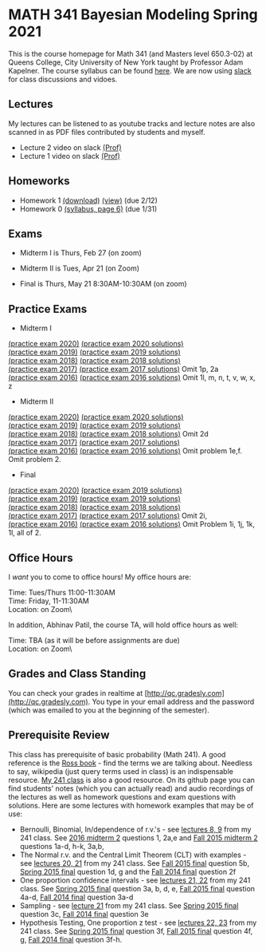 # MATH 341 Bayesian Modeling Spring 2021

This is the course homepage for Math 341 (and Masters level 650.3-02) at Queens College, City University of New York taught by Professor Adam Kapelner. The course syllabus can be found [here](https://github.com/kapelner/QC_Math_341_Spring_2021/blob/master/syllabus/syllabus.pdf). We are now using [slack](https://qcmath341.slack.com/) for class discussions and vidoes.

## Lectures

My lectures can be listened to as youtube tracks and lecture notes are also scanned in as PDF files contributed by students and myself.

<!-- 
* Lecture 23 video on slack [(Prof)](https://github.com/kapelner/QC_Math_341_Spring_2021/blob/master/lectures/lec23kap.pdf) [(Ah Yong Shin)](https://github.com/kapelner/QC_Math_341_Spring_2021/blob/master/lectures/lec23shin.pdf)
* Lecture 22 video on slack [(Prof)](https://github.com/kapelner/QC_Math_341_Spring_2021/blob/master/lectures/lec22kap.pdf) [(Ah Yong Shin)](https://github.com/kapelner/QC_Math_341_Spring_2021/blob/master/lectures/lec22shin.pdf)
* Lecture 21 video on slack [(Prof)](https://github.com/kapelner/QC_Math_341_Spring_2021/blob/master/lectures/lec21kap.pdf) [(Ah Yong Shin)](https://github.com/kapelner/QC_Math_341_Spring_2021/blob/master/lectures/lec21shin.pdf) [(Christella Nissanthan)](https://github.com/kapelner/QC_Math_341_Spring_2021/blob/master/lectures/lec21nissanthan.pdf)
* Lecture 20 video on slack [(Prof)](https://github.com/kapelner/QC_Math_341_Spring_2021/blob/master/lectures/lec20kap.pdf) [(Ah Yong Shin)](https://github.com/kapelner/QC_Math_341_Spring_2021/blob/master/lectures/lec20shin.pdf) [(Christella Nissanthan)](https://github.com/kapelner/QC_Math_341_Spring_2021/blob/master/lectures/lec20nissanthan.pdf)
* Lecture 19 video on slack [(Prof)](https://github.com/kapelner/QC_Math_341_Spring_2021/blob/master/lectures/lec19kap.pdf) [(Ah Yong Shin)](https://github.com/kapelner/QC_Math_341_Spring_2021/blob/master/lectures/lec19shin.pdf) [(Christella Nissanthan)](https://github.com/kapelner/QC_Math_341_Spring_2021/blob/master/lectures/lec19nissanthan.pdf)
* Review 2 video on slack
* Lecture 18 video on slack [(Prof)](https://github.com/kapelner/QC_Math_341_Spring_2021/blob/master/lectures/lec18kap.pdf) [(Rameasa Arna)](https://github.com/kapelner/QC_Math_341_Spring_2021/blob/master/lectures/lec18arna.pdf) [(Christella Nissanthan)](https://github.com/kapelner/QC_Math_341_Spring_2021/blob/master/lectures/lec18nissanthan.pdf)
* Lecture 17 and Review video on slack [(Prof)](https://github.com/kapelner/QC_Math_341_Spring_2021/blob/master/lectures/lec17kap.pdf) [(Ah Yong Shin)](https://github.com/kapelner/QC_Math_341_Spring_2021/blob/master/lectures/lec17shin.pdf) [(Christella Nissanthan)](https://github.com/kapelner/QC_Math_341_Spring_2021/blob/master/lectures/lec17nissanthan.pdf)
* Lecture 16 video on slack [(Prof)](https://github.com/kapelner/QC_Math_341_Spring_2021/blob/master/lectures/lec16kap.pdf) [(Antoinette Hemlall)](https://github.com/kapelner/QC_Math_341_Spring_2021/blob/master/lectures/lec16hemlall.pdf) [(Rameasa Arna)](https://github.com/kapelner/QC_Math_341_Spring_2021/blob/master/lectures/lec16arna.pdf) [(Christella Nissanthan)](https://github.com/kapelner/QC_Math_341_Spring_2021/blob/master/lectures/lec16nissanthan.pdf)
* Lecture 15 video on slack [(Prof)](https://github.com/kapelner/QC_Math_341_Spring_2021/blob/master/lectures/lec15kap.pdf) [(Ah Yong Shin)](https://github.com/kapelner/QC_Math_341_Spring_2021/blob/master/lectures/lec15shin.pdf) [(Antoinette Hemlall)](https://github.com/kapelner/QC_Math_341_Spring_2021/blob/master/lectures/lec15hemlall.pdf) [(Christella Nissanthan)](https://github.com/kapelner/QC_Math_341_Spring_2021/blob/master/lectures/lec15nissanthan.pdf) [(Junhao Du)](https://github.com/kapelner/QC_Math_341_Spring_2021/blob/master/lectures/lec15du.pdf) [(Shakif Shadman)](https://github.com/kapelner/QC_Math_341_Spring_2021/blob/master/lectures/lec15shadman.pdf) [(Rameasa Arna)](https://github.com/kapelner/QC_Math_341_Spring_2021/blob/master/lectures/lec15arna.pdf)
* Lecture 14 video on slack [(Prof)](https://github.com/kapelner/QC_Math_341_Spring_2021/blob/master/lectures/lec14kap.pdf) [(Antoinette Hemlall)](https://github.com/kapelner/QC_Math_341_Spring_2021/blob/master/lectures/lec14hemlall.pdf) [(Junhao Du)](https://github.com/kapelner/QC_Math_341_Spring_2021/blob/master/lectures/lec14du.pdf) [(Christella Nissanthan)](https://github.com/kapelner/QC_Math_341_Spring_2021/blob/master/lectures/lec14nissanthan.pdf)
* Lecture 13 video on slack [(Prof)](https://github.com/kapelner/QC_Math_341_Spring_2021/blob/master/lectures/lec13kap.pdf) [(Antoinette Hemlall)](https://github.com/kapelner/QC_Math_341_Spring_2021/blob/master/lectures/lec13hemlall.pdf) [(Junhao Du)](https://github.com/kapelner/QC_Math_341_Spring_2021/blob/master/lectures/lec13du.pdf) [(Ah Yong Shin)](https://github.com/kapelner/QC_Math_341_Spring_2021/blob/master/lectures/lec13shin.pdf) [(Christella Nissanthan)](https://github.com/kapelner/QC_Math_341_Spring_2021/blob/master/lectures/lec12nissanthan.pdf)
* Lecture 12 video on slack [(Ah Yong Shin)](https://github.com/kapelner/QC_Math_341_Spring_2021/blob/master/lectures/lec12shin.pdf) [(Antoinette Hemlall)](https://github.com/kapelner/QC_Math_341_Spring_2021/blob/master/lectures/lec12hemlall.pdf) [(Junhao Du)](https://github.com/kapelner/QC_Math_341_Spring_2021/blob/master/lectures/lec12du.pdf) [(Prof)](https://github.com/kapelner/QC_Math_341_Spring_2021/blob/master/lectures/lec12kap.pdf) [(Christella Nissanthan)](https://github.com/kapelner/QC_Math_341_Spring_2021/blob/master/lectures/lec12nissanthan.pdf)
* Lecture 11 [(audio)](https://youtu.be/Qj-Q3vehOrg) [(Ah Yong Shin)](https://github.com/kapelner/QC_Math_341_Spring_2021/blob/master/lectures/lec11shin.pdf) [(Junhao Du)](https://github.com/kapelner/QC_Math_341_Spring_2021/blob/master/lectures/lec11du.pdf) [(Christella Nissanthan)](https://github.com/kapelner/QC_Math_341_Spring_2021/blob/master/lectures/lec11nissanthan.pdf)
* Lecture 10 [(audio)](https://youtu.be/ogjjHMI5e5A) [(Ah Yong Shin)](https://github.com/kapelner/QC_Math_341_Spring_2021/blob/master/lectures/lec10shin.pdf) [(Adriana Sham)](https://github.com/kapelner/QC_Math_341_Spring_2021/blob/master/lectures/lec10Sham.pdf) [(Junhao Du)](https://github.com/kapelner/QC_Math_341_Spring_2021/blob/master/lectures/lec10du.pdf) [(Christella Nissanthan)](https://github.com/kapelner/QC_Math_341_Spring_2021/blob/master/lectures/lec10nissanthan.pdf)
* Lecture 9 [(audio)](https://youtu.be/xb1aKYcZ24g) [(Ah Yong Shin)](https://github.com/kapelner/QC_Math_341_Spring_2021/blob/master/lectures/lec09shin.pdf) [(Adriana Sham)](https://github.com/kapelner/QC_Math_341_Spring_2021/blob/master/lectures/lec09Sham.pdf) [(Junhao Du)](https://github.com/kapelner/QC_Math_341_Spring_2021/blob/master/lectures/lec09du.pdf) [(Christella Nissanthan)](https://github.com/kapelner/QC_Math_341_Spring_2021/blob/master/lectures/lec09nissanthan.pdf)
 * Lecture 8 [(audio)](https://youtu.be/CWv2i1LtmoY) [(Junhao Du)](https://github.com/kapelner/QC_Math_341_Spring_2021/blob/master/lectures/lec08du.pdf) [(Antoinette Hemlall)](https://github.com/kapelner/QC_Math_341_Spring_2021/blob/master/lectures/lec08hemlall.pdf) [(Christella Nissanthan)](https://github.com/kapelner/QC_Math_341_Spring_2021/blob/master/lectures/lec08nissanthan.pdf) [(Shakif Shadman)](https://github.com/kapelner/QC_Math_341_Spring_2021/blob/master/lectures/lec08shadman.pdf) [(Rameasa Arna)](https://github.com/kapelner/QC_Math_341_Spring_2021/blob/master/lectures/lec08arna.pdf)
* Lecture 7 [(audio)](https://youtu.be/lwY4UA7jch4) [(Junhao Du)](https://github.com/kapelner/QC_Math_341_Spring_2021/blob/master/lectures/lec07du.pdf) [(Antoinette Hemlall)](https://github.com/kapelner/QC_Math_341_Spring_2021/blob/master/lectures/lec07hemlall.pdf) [(Christella Nissanthan)](https://github.com/kapelner/QC_Math_341_Spring_2021/blob/master/lectures/lec07nissanthan.pdf) [(Shakif Shadman)](https://github.com/kapelner/QC_Math_341_Spring_2021/blob/master/lectures/lec07shadman.pdf) [(Rameasa Arna)](https://github.com/kapelner/QC_Math_341_Spring_2021/blob/master/lectures/lec07arna.pdf)
* Lecture 6 [(audio)](https://youtu.be/iR5qPL_-kj0) [(Antoinette Hemlall)](https://github.com/kapelner/QC_Math_341_Spring_2021/blob/master/lectures/lec06hemlall.pdf) [(Christella Nissanthan)](https://github.com/kapelner/QC_Math_341_Spring_2021/blob/master/lectures/lec06nissanthan.pdf) [(Shakif Shadman)](https://github.com/kapelner/QC_Math_341_Spring_2021/blob/master/lectures/lec06shadman.pdf) [(Ah Yong Shin)](https://github.com/kapelner/QC_Math_341_Spring_2021/blob/master/lectures/lec06shin.pdf) [(Rameasa Arna)](https://github.com/kapelner/QC_Math_341_Spring_2021/blob/master/lectures/lec06arna.pdf)
* Lecture 5 [(audio)](https://youtu.be/lwtGlu5LcxI) [(Antoinette Hemlall)](https://github.com/kapelner/QC_Math_341_Spring_2021/blob/master/lectures/lec05hemlall.pdf) [(Christella Nissanthan)](https://github.com/kapelner/QC_Math_341_Spring_2021/blob/master/lectures/lec05nissanthan.pdf) [(Shakif Shadman)](https://github.com/kapelner/QC_Math_341_Spring_2021/blob/master/lectures/lec05shadman.pdf) [(Ah Yong Shin)](https://github.com/kapelner/QC_Math_341_Spring_2021/blob/master/lectures/lec05shin.pdf) [(Rameasa Arna)](https://github.com/kapelner/QC_Math_341_Spring_2021/blob/master/lectures/lec05arna.pdf)   
* Lecture 4 [(audio)](https://youtu.be/wtI4Dpw7t1o) [(Adriana Sham)](https://github.com/kapelner/QC_Math_341_Spring_2021/blob/master/lectures/lec04Sham.pdf) [(Junhao Du)](https://github.com/kapelner/QC_Math_341_Spring_2021/blob/master/lectures/lec04du.pdf) [(Antoinette Hemlall)](https://github.com/kapelner/QC_Math_341_Spring_2021/blob/master/lectures/lec04hemlall.pdf) [(Christella Nissanthan)](https://github.com/kapelner/QC_Math_341_Spring_2021/blob/master/lectures/lec04nissanthan.pdf) [(Rameasa Arna)](https://github.com/kapelner/QC_Math_341_Spring_2021/blob/master/lectures/lec04arna.pdf) 
* Lecture 3 [(audio)](https://youtu.be/TvQQ6UUZib0) [(Adriana Sham)](https://github.com/kapelner/QC_Math_341_Spring_2021/blob/master/lectures/lec03Sham.pdf) [(Junhao Du)](https://github.com/kapelner/QC_Math_341_Spring_2021/blob/master/lectures/lec03du.pdf) [(Antoinette Hemlall)](https://github.com/kapelner/QC_Math_341_Spring_2021/blob/master/lectures/lec03hemlall.pdf) [(Christella Nissanthan)](https://github.com/kapelner/QC_Math_341_Spring_2021/blob/master/lectures/lec03nissanthan.pdf) [(Rameasa Arna)](https://github.com/kapelner/QC_Math_341_Spring_2021/blob/master/lectures/lec03arna.pdf)  --> 
* Lecture 2 video on slack [(Prof)](https://github.com/kapelner/QC_Math_341_Spring_2021/blob/master/lectures/lec02kap.pdf)
* Lecture 1 video on slack [(Prof)](https://github.com/kapelner/QC_Math_341_Spring_2021/blob/master/lectures/lec01kap.pdf)


## Homeworks

<!--
* Homework 8 [(download)](https://github.com/kapelner/QC_Math_341_Spring_2021/blob/master/homeworks/hw08/hw08.pdf?raw=true) [(view)](https://github.com/kapelner/QC_Math_341_Spring_2021/blob/master/homeworks/hw08/hw08.pdf) (due 5/19)
* Homework 7 [(download)](https://github.com/kapelner/QC_Math_341_Spring_2021/blob/master/homeworks/hw07/hw07.pdf?raw=true) [(view)](https://github.com/kapelner/QC_Math_341_Spring_2021/blob/master/homeworks/hw07/hw07.pdf) (due 5/8)
* Homework 6 [(download)](https://github.com/kapelner/QC_Math_341_Spring_2021/blob/master/homeworks/hw06/hw06.pdf?raw=true) [(view)](https://github.com/kapelner/QC_Math_341_Spring_2021/blob/master/homeworks/hw06/hw06.pdf) (due 4/20)
* Homework 5 [(download)](https://github.com/kapelner/QC_Math_341_Spring_2021/blob/master/homeworks/hw05/hw05.pdf?raw=true) [(view)](https://github.com/kapelner/QC_Math_341_Spring_2021/blob/master/homeworks/hw05/hw05.pdf) (due 3/29)
* Homework 4 [(download)](https://github.com/kapelner/QC_Math_341_Spring_2021/blob/master/homeworks/hw04/hw04.pdf?raw=true) [(view)](https://github.com/kapelner/QC_Math_341_Spring_2021/blob/master/homeworks/hw04/hw04.pdf) (due 3/16)
* Homework 3 [(download)](https://github.com/kapelner/QC_Math_341_Spring_2021/blob/master/homeworks/hw03/hw03.pdf?raw=true) [(view)](https://github.com/kapelner/QC_Math_341_Spring_2021/blob/master/homeworks/hw03/hw03.pdf) (due 2/28)
* Homework 2 [(download)](https://github.com/kapelner/QC_Math_341_Spring_2021/blob/master/homeworks/hw02/hw02.pdf?raw=true) [(view)](https://github.com/kapelner/QC_Math_341_Spring_2021/blob/master/homeworks/hw02/hw02.pdf) (due 2/21)-->
* Homework 1 [(download)](https://github.com/kapelner/QC_Math_341_Spring_2021/blob/master/homeworks/hw01/hw01.pdf?raw=true) [(view)](https://github.com/kapelner/QC_Math_341_Spring_2021/blob/master/homeworks/hw01/hw01.pdf) (due 2/12)
* Homework 0 [(syllabus, page 6)](https://github.com/kapelner/QC_Math_341_Spring_2021/blob/master/syllabus/syllabus.pdf?raw=true) (due 1/31)


## Exams

* Midterm I is Thurs, Feb 27 (on zoom)

* Midterm II is Tues, Apr 21 (on Zoom)

* Final is Thurs, May 21 8:30AM-10:30AM (on zoom)

## Practice Exams

* Midterm I

[(practice exam 2020)](https://github.com/kapelner/QC_Math_341_Spring_2020/blob/master/exams/midterm1/midterm1.pdf) [(practice exam 2020 solutions)](https://github.com/kapelner/QC_Math_341_Spring_2020/blob/master/exams/midterm1/midterm1_solutions.pdf)\
[(practice exam 2019)](https://github.com/kapelner/QC_Math_341_Spring_2019/blob/master/exams/midterm1/midterm1.pdf) [(practice exam 2019 solutions)](https://github.com/kapelner/QC_Math_341_Spring_2019/blob/master/exams/midterm1/midterm1_solutions.pdf)\
[(practice exam 2018)](https://github.com/kapelner/QC_Math_341_Spring_2018/blob/master/exams/midterm1/midterm1.pdf) [(practice exam 2018 solutions)](https://github.com/kapelner/QC_Math_341_Spring_2018/blob/master/exams/midterm1/midterm1_solutions.pdf)\
[(practice exam 2017)](https://github.com/kapelner/QC_Math_341_Spring_2017/blob/master/exams/midterm1/midterm1.pdf) [(practice exam 2017 solutions)](https://github.com/kapelner/QC_Math_341_Spring_2017/blob/master/exams/midterm1/midterm1_solutions.pdf) Omit 1p, 2a\
[(practice exam 2016)](https://github.com/kapelner/QC_Math_390.03-02_Spr_2016/blob/master/exams/midterm1/midterm1.pdf) [(practice exam 2016 solutions)](https://github.com/kapelner/QC_Math_390.03-02_Spr_2016/blob/master/exams/midterm1/midterm1_solutions.pdf) Omit 1l, m, n, t, v, w, x, z

* Midterm II

[(practice exam 2020)](https://github.com/kapelner/QC_Math_341_Spring_2020/blob/master/exams/midterm2/midterm2.pdf) [(practice exam 2020 solutions)](https://github.com/kapelner/QC_Math_341_Spring_2020/blob/master/exams/midterm2/midterm2_solutions.pdf)\
[(practice exam 2019)](https://github.com/kapelner/QC_Math_341_Spring_2019/blob/master/exams/midterm2/midterm2.pdf) [(practice exam 2019 solutions)](https://github.com/kapelner/QC_Math_341_Spring_2019/blob/master/exams/midterm2/midterm2_solutions.pdf)\
[(practice exam 2018)](https://github.com/kapelner/QC_Math_341_Spring_2018/blob/master/exams/midterm2/midterm2.pdf) [(practice exam 2018 solutions)](https://github.com/kapelner/QC_Math_341_Spring_2018/blob/master/exams/midterm2/midterm2_solutions.pdf) Omit 2d\
[(practice exam 2017)](https://github.com/kapelner/QC_Math_341_Spring_2017/blob/master/exams/midterm2/midterm2.pdf) [(practice exam 2017 solutions)](https://github.com/kapelner/QC_Math_341_Spring_2017/blob/master/exams/midterm2/midterm2_solutions.pdf)\
[(practice exam 2016)](https://github.com/kapelner/QC_Math_390.03-02_Spr_2016/blob/master/exams/midterm2/midterm2.pdf) [(practice exam 2016 solutions)](https://github.com/kapelner/QC_Math_390.03-02_Spr_2016/blob/master/exams/midterm2/midterm2_solutions.pdf) Omit problem 1e,f. Omit problem 2.

* Final

[(practice exam 2020)](https://github.com/kapelner/QC_Math_341_Spring_2020/blob/master/exams/final/final.pdf) [(practice exam 2019 solutions)](https://github.com/kapelner/QC_Math_341_Spring_2020/blob/master/exams/final/final_solutions.pdf)\
[(practice exam 2019)](https://github.com/kapelner/QC_Math_341_Spring_2019/blob/master/exams/final/final.pdf) [(practice exam 2019 solutions)](https://github.com/kapelner/QC_Math_341_Spring_2019/blob/master/exams/final/final_solutions.pdf)\
[(practice exam 2018)](https://github.com/kapelner/QC_Math_341_Spring_2018/blob/master/exams/final/final.pdf) [(practice exam 2018 solutions)](https://github.com/kapelner/QC_Math_341_Spring_2018/blob/master/exams/final/final_solutions.pdf)\
[(practice exam 2017)](https://github.com/kapelner/QC_Math_341_Spring_2017/blob/master/exams/final/final.pdf) [(practice exam 2017 solutions)](https://github.com/kapelner/QC_Math_341_Spring_2017/blob/master/exams/final/final_solutions.pdf) Omit 2i, \
[(practice exam 2016)](https://github.com/kapelner/QC_Math_390.03-02_Spr_2016/blob/master/exams/final/final.pdf) [(practice exam 2016 solutions)](https://github.com/kapelner/QC_Math_390.03-02_Spr_2016/blob/master/exams/final/final_solutions.pdf) Omit Problem 1i, 1j, 1k, 1l, all of 2.

## Office Hours

I *want* you to come to office hours! My office hours are:

Time: Tues/Thurs 11:00-11:30AM\
Time: Friday, 11-11:30AM\
Location: on Zoom\

In addition, Abhinav Patil, the course TA, will hold office hours as well:

Time: TBA (as it will be before assignments are due)\
Location: on Zoom\

## Grades and Class Standing

You can check your grades in realtime at [http://qc.gradesly.com](http://qc.gradesly.com). You type in your email address and the password (which was emailed to you at the beginning of the semester).


## Prerequisite Review

This class has prerequisite of basic probability (Math 241). A good reference is the [Ross book](https://www.amazon.com/First-Course-Probability-6th/dp/0130338516/ref=sr_1_6?ie=UTF8&qid=1504062810&sr=8-6&keywords=probability+ross) - find the terms we are talking about. Needless to say, wikipedia (just query terms used in class) is an indispensable resource. [My 241 class](https://github.com/kapelner/QC_Math_241_Fall_2016) is also a good resource. On its github page you can find students' notes (which you can actually read) and audio recordings of the lectures as well as homework questions and exam questions with solutions. Here are some lectures with homework examples that may be of use:

* Bernoulli, Binomial, In/dependence of r.v.'s - see [lectures 8, 9](https://github.com/kapelner/QC_Math_241_Fall_2016) from my 241 class. See [2016 midterm 2](https://github.com/kapelner/QC_Math_241_Fall_2016/blob/master/exams/midterm2/midterm2_solutions.pdf) questions 1, 2a,e and [Fall 2015 midterm 2](https://github.com/kapelner/QC_Math_241_Fall_2015/blob/master/exams/midterm2/midterm2_solutions.pdf) questions 1a-d, h-k, 3a,b, 
* The Normal r.v. and the Central Limit Theorem (CLT) with examples - see [lectures 20, 21](https://github.com/kapelner/QC_Math_241_Fall_2016) from my 241 class. See [Fall 2015 final](https://github.com/kapelner/QC_Math_241_Fall_2015/blob/master/exams/midterm2/midterm2_solutions.pdf) question 5b, [Spring 2015 final](https://github.com/kapelner/QC_Math_241_Spring_2015/blob/master/exams/final/final_solutions.pdf) question 1d, g and the [Fall 2014 final](https://github.com/kapelner/QC_Math_241_Fall_2014_15/blob/master/exams/final/final_solutions.pdf) question 2f
* One proportion confidence intervals - see [lectures 21, 22](https://github.com/kapelner/QC_Math_241_Fall_2016) from my 241 class. See [Spring 2015 final](https://github.com/kapelner/QC_Math_241_Spring_2015/blob/master/exams/final/final_solutions.pdf) question 3a, b, d, e, [Fall 2015 final](https://github.com/kapelner/QC_Math_241_Fall_2015/blob/master/exams/midterm2/midterm2_solutions.pdf) question 4a-d, [Fall 2014 final](https://github.com/kapelner/QC_Math_241_Fall_2014_15/blob/master/exams/final/final_solutions.pdf) question 3a-d
* Sampling - see [lecture 21](https://github.com/kapelner/QC_Math_241_Fall_2016) from my 241 class. See [Spring 2015 final](https://github.com/kapelner/QC_Math_241_Spring_2015/blob/master/exams/final/final_solutions.pdf) question 3c, [Fall 2014 final](https://github.com/kapelner/QC_Math_241_Fall_2014_15/blob/master/exams/final/final_solutions.pdf) question 3e
* Hypothesis Testing, One proportion z test - see [lectures 22, 23](https://github.com/kapelner/QC_Math_241_Fall_2016) from my 241 class. See [Spring 2015 final](https://github.com/kapelner/QC_Math_241_Spring_2015/blob/master/exams/final/final_solutions.pdf) question 3f, [Fall 2015 final](https://github.com/kapelner/QC_Math_241_Fall_2015/blob/master/exams/midterm2/midterm2_solutions.pdf) question 4f, g, [Fall 2014 final](https://github.com/kapelner/QC_Math_241_Fall_2014_15/blob/master/exams/final/final_solutions.pdf) question 3f-h.